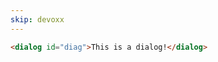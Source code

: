 ```yaml
---
skip: devoxx
---
```


```html
<dialog id="diag">This is a dialog!</dialog>
```

<style scoped contenteditable="true">.editable dialog {
  box-shadow: .25em .25em .125em rgba(0, 0, 0, 0.42);
}
/* .editable dialog::backdrop {
  position: fixed;
  top: 0; right: 0; bottom: 0; left: 0;
  background-color: rgba(0, 0, 0, 0.8);
} */
</style>

<div class="editable">
  <dialog id="diag">This is a dialog!</dialog>
</div>

